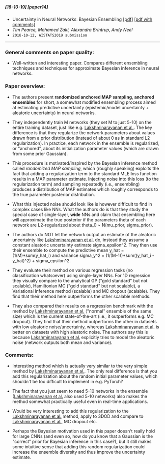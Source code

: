 ##### [18-10-19] [paper14]
- Uncertainty in Neural Networks: Bayesian Ensembling [[pdf]](https://arxiv.org/abs/1810.05546) [[pdf with comments]](https://github.com/fregu856/papers/blob/master/commented_pdfs/Uncertainty%20in%20Neural%20Networks:%20Bayesian%20Ensembling_.pdf)
- *Tim Pearce, Mohamed Zaki, Alexandra Brintrup, Andy Neel*
- `2018-10-12, AISTATS2019 submission`

****

### General comments on paper quality:
- Well-written and interesting paper. Compares different ensembling techniques and techniques for approximate Bayesian inference in neural networks.

### Paper overview:
- The authors present **randomized anchored MAP sampling**, **anchored ensembles** for short, a somewhat modified ensembling process aimed at estimating predictive uncertainty (epistemic/model uncertainty + aleatoric uncertainty) in neural networks.

- They independently train M networks (they set M to just 5-10) on the entire training dataset, just like e.g. [Lakshminarayanan et al.](https://github.com/fregu856/papers/blob/master/summaries/Simple%20and%20Scalable%20Predictive%20Uncertainty%20Estimation%20using%20Deep%20Ensembles.md). The key difference is that they regularize the network parameters about values drawn from a prior distribution (instead of about 0 as in standard L2 regularization). In practice, each network in the ensemble is regularized, or "anchored", about its initialization parameter values (which are drawn from some prior Gaussian).

- This procedure is motivated/inspired by the Bayesian inference method called *randomized MAP sampling*, which (roughly speaking) exploits the fact that adding a regularization term to the standard MLE loss function results in a MAP parameter estimate. Injecting noise into this loss (to the regularization term) and sampling repeatedly (i.e., ensembling) produces a distribution of MAP estimates which roughly corresponds to the true parameter posterior distribution.

- What this injected noise should look like is however difficult to find in complex cases like NNs. What the authors do is that they study the special case of single-layer, **wide** NNs and claim that ensembling here will approximate the true posterior if the parameters theta of each network are L2-regularized about theta_0 ~ N(mu_prior, sigma_prior).

- The authors do NOT let the network output an estimate of the aleatoric uncertainty like  [Lakshminarayanan et al.](https://github.com/fregu856/papers/blob/master/summaries/Simple%20and%20Scalable%20Predictive%20Uncertainty%20Estimation%20using%20Deep%20Ensembles.md) do, instead they assume a constant aleatoric uncertainty estimate sigma_epsilon^2. They then use their ensemble to compute the predictive mean y_hat = (1/M)*sum(y_hat_i) and variance sigma_y^2 = (1/(M-1))*sum((y_hat_i - y_hat)^2) + sigma_epsilon^2.

- They evaluate their method on various regression tasks (no classification whatsoever) using single-layer NNs. For 1D regression they visually compare to the analytical GP ("gold standard" but not scalable), Hamiltonian MC ("gold standard" but not scalable), a Variational Inference method (scalable) and MC dropout (scalable). They find that their method here outperforms the other scalable methods.

- They also compared their results on a regression benchmark with the method by [Lakshminarayanan et al.](https://github.com/fregu856/papers/blob/master/summaries/Simple%20and%20Scalable%20Predictive%20Uncertainty%20Estimation%20using%20Deep%20Ensembles.md) ("normal" ensemble of the same size) which is the current state-of-the-art (i.e., it outperforms e.g. MC dropout). They find that their method outperforms the other in datasets with low aleatoric noise/uncertainty, whereas [Lakshminarayanan et al.](https://github.com/fregu856/papers/blob/master/summaries/Simple%20and%20Scalable%20Predictive%20Uncertainty%20Estimation%20using%20Deep%20Ensembles.md) is better on datasets with high aleatoric noise. The authors say this is because [Lakshminarayanan et al.](https://github.com/fregu856/papers/blob/master/summaries/Simple%20and%20Scalable%20Predictive%20Uncertainty%20Estimation%20using%20Deep%20Ensembles.md) explicitly tries to model the aleatoric noise (network outputs both mean and variance).

### Comments:
- Interesting method which is actually very similar to the very simple method by [Lakshminarayanan et al.](https://github.com/fregu856/papers/blob/master/summaries/Simple%20and%20Scalable%20Predictive%20Uncertainty%20Estimation%20using%20Deep%20Ensembles.md). The only real difference is that you add this regularization about the random initial parameter values, which shouldn't be too difficult to implement in e.g. PyTorch?

- The fact that you just seem to need 5-10 networks in the ensemble ([Lakshminarayanan et al.](https://github.com/fregu856/papers/blob/master/summaries/Simple%20and%20Scalable%20Predictive%20Uncertainty%20Estimation%20using%20Deep%20Ensembles.md) also used 5-10 networks) also makes the method somewhat practically useful even in real-time applications.

- Would be very interesting to add this regularization to the [Lakshminarayanan et al.](https://github.com/fregu856/papers/blob/master/summaries/Simple%20and%20Scalable%20Predictive%20Uncertainty%20Estimation%20using%20Deep%20Ensembles.md) method, apply to 3DOD and compare to [Lakshminarayanan et al.](https://github.com/fregu856/papers/blob/master/summaries/Simple%20and%20Scalable%20Predictive%20Uncertainty%20Estimation%20using%20Deep%20Ensembles.md), MC dropout etc.

- Perhaps the Bayesian motivation used in this paper doesn't really hold for large CNNs (and even so, how do you know that a Gaussian is the "correct" prior for Bayesian inference in this case?), but it still makes some intuitive sense that adding this random regularization could increase the ensemble diversity and thus improve the uncertainty estimate. 
